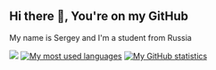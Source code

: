 ## Hi there 👋, You're on my GitHub

My name is Sergey and I'm a student from Russia

![](https://github-profile-summary-cards.vercel.app/api/cards/profile-details?username=Bober2244&theme=tokyonight)
[![My most used languages](https://github-readme-stats.vercel.app/api/top-langs/?username=Bober2244&theme=tokyonight&hide_border=true&layout=compact)](https://github.com/Bober2244?tab=repositories)
[![My GitHub statistics](https://github-readme-stats.vercel.app/api?username=Bober2244&theme=tokyonight&show_icons=true&hide_border=true&hide_title=true)](https://github.com/Bober2244/github-readme-stats)
